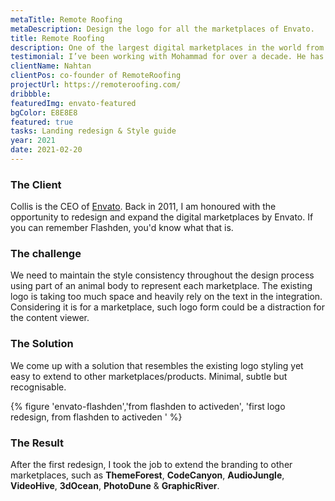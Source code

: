 ```yaml
---
metaTitle: Remote Roofing
metaDescription: Design the logo for all the marketplaces of Envato.
title: Remote Roofing
description: One of the largest digital marketplaces in the world from Envato.
testimonial: I’ve been working with Mohammad for over a decade. He has a great combination of creativity, reliability and industry knowledge. He’s also a good human being and I would happily recommend him to anyone who needs someone with a lot of industry expertise.
clientName: Nahtan
clientPos: co-founder of RemoteRoofing
projectUrl: https://remoteroofing.com/
dribbble:
featuredImg: envato-featured
bgColor: E8E8E8
featured: true
tasks: Landing redesign & Style guide
year: 2021
date: 2021-02-20
---
```


<div class="col-start-3 col-end-9">

### The Client

Collis is the CEO of [Envato](https://envato.com 'visit external website'). Back in 2011, I am honoured with the opportunity to redesign and expand the digital marketplaces by Envato. If you can remember Flashden, you'd know what that is.

</div>

<div class="col-start-3 col-end-6">

### The challenge

We need to maintain the style consistency throughout the design process using part of an animal body to represent each marketplace. The existing logo is taking too much space and heavily rely on the text in the integration. Considering it is for a marketplace, such logo form could be a distraction for the content viewer.

</div>
<div class="col-start-6 col-end-9">

### The Solution

We come up with a solution that resembles the existing logo styling yet easy to extend to other marketplaces/products. Minimal, subtle but recognisable.

</div>

<div class="col-start-2 col-end-10">

{% figure 'envato-flashden','from flashden to activeden', 'first logo redesign, from flashden to activeden ' %}

</div>
<div class="col-start-3 col-end-9">

### The Result

After the first redesign, I took the job to extend the branding to other marketplaces, such as **ThemeForest**, **CodeCanyon**, **AudioJungle**, **VideoHive**, **3dOcean**, **PhotoDune** & **GraphicRiver**.

</div>
